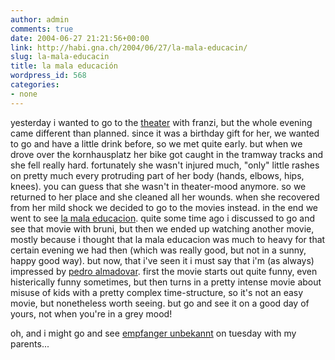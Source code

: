 ```yaml
---
author: admin
comments: true
date: 2004-06-27 21:21:56+00:00
link: http://habi.gna.ch/2004/06/27/la-mala-educacin/
slug: la-mala-educacin
title: la mala educación
wordpress_id: 568
categories:
- none
---
```


yesterday i wanted to go to the [theater](http://www.dastheater-effingerstr.ch/aktuell.shtml) with franzi, but the whole evening came different than planned. since it was a birthday gift for her, we wanted to go and have a little drink before, so we met quite early. but when we drove over the kornhausplatz her bike got caught in the tramway tracks and she fell really hard. fortunately she wasn't injured much, "only" little rashes on pretty much every protruding part of her body (hands, elbows, hips, knees). 
you can guess that she wasn't in theater-mood anymore. so we returned to her place and she cleaned all her wounds. when she recovered from her mild shock we decided to go to the movies instead.
in the end we went to see [la mala educacion](http://imdb.com/title/tt0275491/). quite some time ago i discussed to go and see that movie with bruni, but then we ended up watching another movie, mostly because i thought that la mala educacion was much to heavy for that certain evening we had then (which was really good, but not in a sunny, happy good way).
but now, that i've seen it i must say that i'm (as always) impressed by [pedro almadovar](http://imdb.com/name/nm0000264/). first the movie starts out quite funny, even histerically funny sometimes, but then turns in a pretty intense movie about misuse of kids with a pretty complex time-structure, so it's not an easy movie, but nonetheless worth seeing. but go and see it on a good day of yours, not when you're in a grey mood!

oh, and i might go and see [empfanger unbekannt](http://www.dastheater-effingerstr.ch/aktuell_dasstuck.shtml) on tuesday with my parents...
